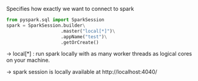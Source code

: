 

Specifies how exactly we want to connect to spark

```python
from pyspark.sql import SparkSession
spark = SparkSession.builder\
                    .master("local[*]")\
                    .appName("test")\
                    .getOrCreate()
```
-> local[*] : run spark locally with as many worker threads as logical cores on your machine.

-> spark session is locally available at http://localhost:4040/
